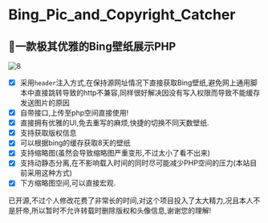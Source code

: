 # Bing_Pic_and_Copyright_Catcher

## 💖一款极其优雅的Bing壁纸展示PHP

![8](https://user-images.githubusercontent.com/53730587/76695737-d2d13700-66bd-11ea-9529-4e29a4498426.gif)

- [x] 采用`header`注入方式,在保持源网址情况下直接获取Bing壁纸,避免网上通用脚本中直接跳转导致的http不兼容,同样很好解决因没有写入权限而导致不能缓存发送图片的原因
- [x] 自带接口,上传至php空间直接使用!
- [x] 直接拥有优雅的UI,免去重写的麻烦,快捷的切换不同天数壁纸.
- [x] 支持获取版权信息
- [x] 可以根据bing的缓存获取8天的壁纸
- [x] 支持缩略图(虽然会导致缩略图严重变形,不过太小了看不出来)
- [x] 支持动静态分离,在不影响载入时间的同时尽可能减少PHP空间的压力(本站目前采用这种方式)
- [x] 下方缩略图空间,可以直接宏观.

已开源,不过个人修改花费了非常长的时间,对这个项目投入了太大精力,况且本人不是肝帝,所以暂时不允许转载时删除版权和头像信息,谢谢您的理解!

